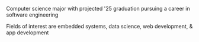 Computer science major with projected '25 graduation pursuing a career in software engineering

Fields of interest are embedded systems, data science, web development, & app development

<!---
nfletcher27/nfletcher27 is a ✨ special ✨ repository because its `README.md` (this file) appears on your GitHub profile.
You can click the Preview link to take a look at your changes.
--->
